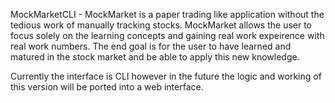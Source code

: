 MockMarketCLI - 
  MockMarket is a paper trading like application without the tedious work of manually tracking stocks. MockMarket allows the user to focus solely on the learning concepts and gaining real work expeirence with real work numbers. The end goal is for the user to have learned and matured in the stock market and be able to apply this new knowledge.
  
  Currently the interface is CLI however in the future the logic and working of this version will be ported into a web interface.
